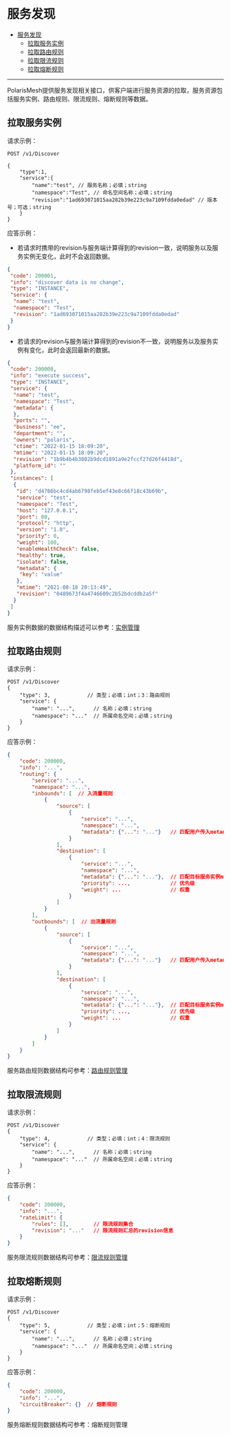 # 服务发现

* [服务发现](#服务发现)
  * [拉取服务实例](#拉取服务实例)
  * [拉取路由规则](#拉取路由规则)
  * [拉取限流规则](#拉取限流规则)
  * [拉取熔断规则](#拉取熔断规则)

---

PolarisMesh提供服务发现相关接口，供客户端进行服务资源的拉取，服务资源包括服务实例、路由规则、限流规则、熔断规则等数据。

## 拉取服务实例

请求示例：

```
POST /v1/Discover

{
    "type":1,
    "service":{
        "name":"test", // 服务名称；必填；string
        "namespace":"Test", // 命名空间名称；必填；string
        "revision":"1ad693071015aa282b39e223c9a7109fdda0edad" // 版本号；可选；string
    }
}
```

应答示例：

- 若请求时携带的revision与服务端计算得到的revision一致，说明服务以及服务实例无变化，此时不会返回数据。

```json
{
 "code": 200001,
 "info": "discover data is no change",
 "type": "INSTANCE",
 "service": {
  "name": "test",
  "namespace": "Test",
  "revision": "1ad693071015aa282b39e223c9a7109fdda0edad"
 }
}
```

- 若请求的revision与服务端计算得到的revision不一致，说明服务以及服务实例有变化，此时会返回最新的数据。

```json
{
 "code": 200000,
 "info": "execute success",
 "type": "INSTANCE",
 "service": {
  "name": "test",
  "namespace": "Test",
  "metadata": {
  },
  "ports": "",
  "business": "ee",
  "department": "",
  "owners": "polaris",
  "ctime": "2022-01-15 18:09:20",
  "mtime": "2022-01-15 18:09:20",
  "revision": "1b9b4b4b3802b9dcd1891a9e2fccf27d26f4418d",
  "platform_id": ""
 },
 "instances": [
  {
   "id": "d4786bc4cd4ab6798feb5ef43e8c66f18c43b69b",
   "service": "test",
   "namespace": "Test",
   "host": "127.0.0.1",
   "port": 80,
   "protocol": "http",
   "version": "1.0",
   "priority": 0,
   "weight": 100,
   "enableHealthCheck": false,
   "healthy": true,
   "isolate": false,
   "metadata": {
    "key": "value"
   },
   "mtime": "2021-08-18 20:13:49",
   "revision": "0489673f4a4746609c2b52bdcddb2a5f"
  }
 ]
}
```

服务实例数据的数据结构描述可以参考：[实例管理](https://polarismesh.cn/zh/doc/接口文档/实例管理.html#实例管理)

## 拉取路由规则

请求示例：

```
POST /v1/Discover
{
  	"type": 3,            // 类型；必填；int；3：路由规则
  	"service": {
    	"name": "...",      // 名称；必填；string
    	"namespace": "..."  // 所属命名空间；必填；string
  	}
}
```

应答示例：

```json
{
  	"code": 200000,
  	"info": "...",
  	"routing": {
    	"service": "...",
    	"namespace": "...",
    	"inbounds": [  // 入流量规则
      		{
        		"source": [
          			{
            			"service": "...",
            			"namespace": "...",
            			"metadata": {"...": "..."}   // 匹配用户传入metadata
          			}
        		],
        		"destination": [
          			{
            			"service": "...",
            			"namespace": "...",
            			"metadata": {"...": "..."},  // 匹配目标服务实例metadata
            			"priority": ...,             // 优先级
            			"weight": ...                // 权重
          			}
        		]
      		}
    	],
    	"outbounds": [  // 出流量规则
      		{
				"source": [
          			{
            			"service": "...",
            			"namespace": "...",
            			"metadata": {"...": "..."}   // 匹配用户传入metadata
          			}
        		],
        		"destination": [
          			{
            			"service": "...",
            			"namespace": "...",
            			"metadata": {"...": "..."},  // 匹配目标服务实例metadata
            			"priority": ...,             // 优先级
            			"weight": ...                // 权重
          			}
        		]
      		}
    	]
  	}
}
```

服务路由规则数据结构可参考：[路由规则管理](https://polarismesh.cn/zh/doc/接口文档/路由规则管理.html#路由规则管理)

## 拉取限流规则

请求示例：

```
POST /v1/Discover
{
  	"type": 4,            // 类型；必填；int；4：限流规则
  	"service": {
    	"name": "...",      // 名称；必填；string
    	"namespace": "..."  // 所属命名空间；必填；string
  	}
}
```

应答示例：

```json
{
	"code": 200000,
  	"info": "...",
  	"rateLimit": {
		"rules": [],    	// 限流规则集合
		"revision": "..." 	// 限流规则汇总的revision信息
	}
}
```

服务限流规则数据结构可参考：[限流规则管理](https://polarismesh.cn/zh/doc/接口文档/限流规则管理.html#限流规则管理)

## 拉取熔断规则

请求示例：

```
POST /v1/Discover
{
  	"type": 5,            // 类型；必填；int；5：熔断规则
  	"service": {
    	"name": "...",      // 名称；必填；string
    	"namespace": "..."  // 所属命名空间；必填；string
  	}
}
```

应答示例：

```json
{
	"code": 200000,
  	"info": "...",
  	"circuitBreaker": {}  // 熔断规则
}
```

服务熔断规则数据结构可参考：熔断规则管理

